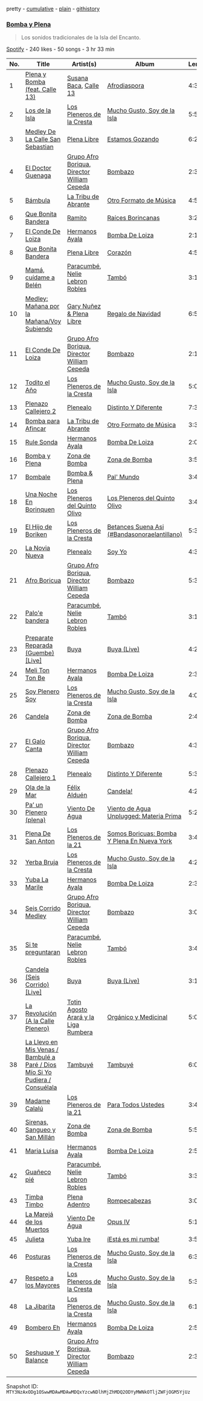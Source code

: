 pretty - [cumulative](/playlists/cumulative/37i9dQZF1DX6pVzYbk3nsg.md) - [plain](/playlists/plain/37i9dQZF1DX6pVzYbk3nsg) - [githistory](https://github.githistory.xyz/mackorone/spotify-playlist-archive/blob/main/playlists/plain/37i9dQZF1DX6pVzYbk3nsg)

### [Bomba y Plena](https://open.spotify.com/playlist/37i9dQZF1DX6pVzYbk3nsg)

> Los sonidos tradicionales de la Isla del Encanto.

[Spotify](https://open.spotify.com/user/spotify) - 240 likes - 50 songs - 3 hr 33 min

| No. | Title | Artist(s) | Album | Length |
|---|---|---|---|---|
| 1 | [Plena y Bomba \(feat\. Calle 13\)](https://open.spotify.com/track/5hd2KQbzlMF1hmAlBTNCgi) | [Susana Baca](https://open.spotify.com/artist/1DiaZsjdOzFCdk7Dw9KIs0), [Calle 13](https://open.spotify.com/artist/0yNSzH5nZmHzeE2xn6Xshb) | [Afrodiaspora](https://open.spotify.com/album/33P899lSs20h8BEWTKskCv) | 4:38 |
| 2 | [Los de la Isla](https://open.spotify.com/track/0h4X0koKPNACw9UyYG9axh) | [Los Pleneros de la Cresta](https://open.spotify.com/artist/1uZVxckdGGKhFMpCnupXmP) | [Mucho Gusto, Soy de la Isla](https://open.spotify.com/album/57coD2LmRoquYPveKBYGtq) | 5:55 |
| 3 | [Medley De La Calle San Sebastian](https://open.spotify.com/track/2TuyfsOZ7hwxI2Hfv84MPz) | [Plena Libre](https://open.spotify.com/artist/7jZRvnCRPh2cJZ4DW5WrD9) | [Estamos Gozando](https://open.spotify.com/album/3U8wcmgDMXJeLGiu6ikRsZ) | 6:21 |
| 4 | [El Doctor Guenaga](https://open.spotify.com/track/134ufBK1yvRCdB11UoRshb) | [Grupo Afro Boriqua, Director William Cepeda](https://open.spotify.com/artist/3WtjPwL9iHJCBCjqxDJ1QM) | [Bombazo](https://open.spotify.com/album/57x4LW3rXa6OUutg6UALTf) | 2:32 |
| 5 | [Bámbula](https://open.spotify.com/track/1fZXAwO0Rh3osppfV2SVAV) | [La Tribu de Abrante](https://open.spotify.com/artist/3sito6EcNee484oIM6KHwO) | [Otro Formato de Música](https://open.spotify.com/album/1hzY0te4MOmzdIv1EhtjjB) | 4:56 |
| 6 | [Que Bonita Bandera](https://open.spotify.com/track/3nCwDELepkxtmUIGAqdsZg) | [Ramito](https://open.spotify.com/artist/4tiyu0r3ArpCssOu1rJtvN) | [Raíces Borincanas](https://open.spotify.com/album/6mZIvynRc62S8WicBG4xiS) | 3:22 |
| 7 | [El Conde De Loiza](https://open.spotify.com/track/6pxmZBFQntoPBGc7CV0Nxv) | [Hermanos Ayala](https://open.spotify.com/artist/11sGNsoAafVYuvbsXre9BE) | [Bomba De Loiza](https://open.spotify.com/album/3vGGMqUHgOQv3aOsom3plI) | 2:15 |
| 8 | [Que Bonita Bandera](https://open.spotify.com/track/3fJNRrNLljNuejgcDFDNGD) | [Plena Libre](https://open.spotify.com/artist/7jZRvnCRPh2cJZ4DW5WrD9) | [Corazón](https://open.spotify.com/album/3biwM3ygTmnyyi98Fw2oH5) | 4:50 |
| 9 | [Mamá, cuídame a Belén](https://open.spotify.com/track/6xCD7qeWUZU21W6FkpqOJV) | [Paracumbé](https://open.spotify.com/artist/7dDuGb3Z43pHtrWgLdD0pt), [Nelie Lebron Robles](https://open.spotify.com/artist/4aiMXsjHkohWHVUnXNJc99) | [Tambó](https://open.spotify.com/album/08AGzsFnTPjV1or0eqjUda) | 3:11 |
| 10 | [Medley: Mañana por la Mañana/Voy Subiendo](https://open.spotify.com/track/3rC9Tw4X3PZjQJMhPACK0l) | [Gary Nuñez & Plena Libre](https://open.spotify.com/artist/0NLCkTfPqA0wthAwSrYlOF) | [Regalo de Navidad](https://open.spotify.com/album/4z2PmxDQaFrCfVyNIsdpBo) | 6:51 |
| 11 | [El Conde De Loiza](https://open.spotify.com/track/5Pt8ozofQZg1dVdLSvWO4R) | [Grupo Afro Boriqua, Director William Cepeda](https://open.spotify.com/artist/3WtjPwL9iHJCBCjqxDJ1QM) | [Bombazo](https://open.spotify.com/album/57x4LW3rXa6OUutg6UALTf) | 2:15 |
| 12 | [Todito el Año](https://open.spotify.com/track/5tBDqX720V9QIr9eBnRRpK) | [Los Pleneros de la Cresta](https://open.spotify.com/artist/1uZVxckdGGKhFMpCnupXmP) | [Mucho Gusto, Soy de la Isla](https://open.spotify.com/album/57coD2LmRoquYPveKBYGtq) | 5:02 |
| 13 | [Plenazo Callejero 2](https://open.spotify.com/track/5WIC5dyHF3rJwsa2UhdElr) | [Plenealo](https://open.spotify.com/artist/0X0JZd4gZGYs1MdZUwHgMg) | [Distinto Y Diferente](https://open.spotify.com/album/2gKfS4zd0LONEuh3fEv40W) | 7:31 |
| 14 | [Bomba para Afincar](https://open.spotify.com/track/4CJwiynberc8SHwRaDaMaU) | [La Tribu de Abrante](https://open.spotify.com/artist/3sito6EcNee484oIM6KHwO) | [Otro Formato de Música](https://open.spotify.com/album/1hzY0te4MOmzdIv1EhtjjB) | 3:34 |
| 15 | [Rule Sonda](https://open.spotify.com/track/5VcZnqmPU8KetpEi0ypoH3) | [Hermanos Ayala](https://open.spotify.com/artist/11sGNsoAafVYuvbsXre9BE) | [Bomba De Loiza](https://open.spotify.com/album/3vGGMqUHgOQv3aOsom3plI) | 2:05 |
| 16 | [Bomba y Plena](https://open.spotify.com/track/2yyFQflmCZXog3ZDJ33hNc) | [Zona de Bomba](https://open.spotify.com/artist/15Jsro4b4X8Rf5ziuqGHEm) | [Zona de Bomba](https://open.spotify.com/album/5SxENakdNP2atbfVrXKMUw) | 3:56 |
| 17 | [Bombale](https://open.spotify.com/track/78TdC5GSZqIHhOy7AU8iI5) | [Bomba & Plena](https://open.spotify.com/artist/6wr6uWojsqUvSPKRe3uzsB) | [Pal' Mundo](https://open.spotify.com/album/1BUgjs8utRguMAQ0vTu0QH) | 3:49 |
| 18 | [Una Noche En Borinquen](https://open.spotify.com/track/37jIcJvAVdr2MwozISalA3) | [Los Pleneros del Quinto Olivo](https://open.spotify.com/artist/0z9lpQaueAr4klPeko7UJG) | [Los Pleneros del Quinto Olivo](https://open.spotify.com/album/6qiTayP9dcVf9c8WvmUvXs) | 3:47 |
| 19 | [El Hijo de Boriken](https://open.spotify.com/track/0Yrhhd8QFsVNvukduMMH0X) | [Los Pleneros de la Cresta](https://open.spotify.com/artist/1uZVxckdGGKhFMpCnupXmP) | [Betances Suena Asi \(\#Bandasonoraelantillano\)](https://open.spotify.com/album/0f0dDxJkIezZTNqcC235aB) | 5:32 |
| 20 | [La Novia Nueva](https://open.spotify.com/track/7CE1mVhaUL86nLwkBFrIxy) | [Plenealo](https://open.spotify.com/artist/0X0JZd4gZGYs1MdZUwHgMg) | [Soy Yo](https://open.spotify.com/album/4RBgUnnRFooYqK6Ft7uGEw) | 4:32 |
| 21 | [Afro Boricua](https://open.spotify.com/track/7feVDHYgNORokGJQqLgytd) | [Grupo Afro Boriqua, Director William Cepeda](https://open.spotify.com/artist/3WtjPwL9iHJCBCjqxDJ1QM) | [Bombazo](https://open.spotify.com/album/57x4LW3rXa6OUutg6UALTf) | 5:38 |
| 22 | [Palo'e bandera](https://open.spotify.com/track/1H6dRL7M0IVylujpVGZwlh) | [Paracumbé](https://open.spotify.com/artist/7dDuGb3Z43pHtrWgLdD0pt), [Nelie Lebron Robles](https://open.spotify.com/artist/4aiMXsjHkohWHVUnXNJc99) | [Tambó](https://open.spotify.com/album/08AGzsFnTPjV1or0eqjUda) | 3:14 |
| 23 | [Preparate Reparada \(Guembe\) \[Live\]](https://open.spotify.com/track/66Z8gMxXEOXhubR79KlTu5) | [Buya](https://open.spotify.com/artist/29u8U8MD9gvMcxkkJxikna) | [Buya \(Live\)](https://open.spotify.com/album/3CN7dh6Ov68yvDzIwl2udq) | 4:21 |
| 24 | [Meli Ton Ton Be](https://open.spotify.com/track/0icYDIzJYlyXomaTrHGDtX) | [Hermanos Ayala](https://open.spotify.com/artist/11sGNsoAafVYuvbsXre9BE) | [Bomba De Loiza](https://open.spotify.com/album/3vGGMqUHgOQv3aOsom3plI) | 2:37 |
| 25 | [Soy Plenero Soy](https://open.spotify.com/track/674J7UQypQ6OjikX4XUIPn) | [Los Pleneros de la Cresta](https://open.spotify.com/artist/1uZVxckdGGKhFMpCnupXmP) | [Mucho Gusto, Soy de la Isla](https://open.spotify.com/album/57coD2LmRoquYPveKBYGtq) | 4:02 |
| 26 | [Candela](https://open.spotify.com/track/7MSYsu14IUjgJ555rKPoTv) | [Zona de Bomba](https://open.spotify.com/artist/15Jsro4b4X8Rf5ziuqGHEm) | [Zona de Bomba](https://open.spotify.com/album/5SxENakdNP2atbfVrXKMUw) | 2:43 |
| 27 | [El Galo Canta](https://open.spotify.com/track/6hEwsZGS0656EENLI1LTU5) | [Grupo Afro Boriqua, Director William Cepeda](https://open.spotify.com/artist/3WtjPwL9iHJCBCjqxDJ1QM) | [Bombazo](https://open.spotify.com/album/57x4LW3rXa6OUutg6UALTf) | 4:30 |
| 28 | [Plenazo Callejero 1](https://open.spotify.com/track/2sKuQbRejG9hxdDfPXVJ0Y) | [Plenealo](https://open.spotify.com/artist/0X0JZd4gZGYs1MdZUwHgMg) | [Distinto Y Diferente](https://open.spotify.com/album/2gKfS4zd0LONEuh3fEv40W) | 5:31 |
| 29 | [Ola de la Mar](https://open.spotify.com/track/7kXpYpbjWQb1wlgYztYaC8) | [Félix Alduén](https://open.spotify.com/artist/7rXVbGmjHojoHXkunNoKa9) | [Candela!](https://open.spotify.com/album/6fDIfyDziBLqYANN8GtUS1) | 4:20 |
| 30 | [Pa’ un Plenero \(plena\)](https://open.spotify.com/track/4kwCrqBHB5j10zFinAKHid) | [Viento De Agua](https://open.spotify.com/artist/42veAQPAg36vBaE3WVh8CE) | [Viento de Agua Unplugged: Materia Prima](https://open.spotify.com/album/2XFQHvOwAMDyDFeyuQm68u) | 5:25 |
| 31 | [Plena De San Anton](https://open.spotify.com/track/6bSNlhadeU2eW6MWQN1Kq0) | [Los Pleneros de la 21](https://open.spotify.com/artist/0t8zL6r1pfqXi0XSJMUhgy) | [Somos Boricuas: Bomba Y Plena En Nueva York](https://open.spotify.com/album/3RTj6IuypsPsWoGUsiUTwB) | 3:43 |
| 32 | [Yerba Bruja](https://open.spotify.com/track/7qEv1SFUaDTJG6XC6DpShm) | [Los Pleneros de la Cresta](https://open.spotify.com/artist/1uZVxckdGGKhFMpCnupXmP) | [Mucho Gusto, Soy de la Isla](https://open.spotify.com/album/57coD2LmRoquYPveKBYGtq) | 4:20 |
| 33 | [Yuba La Marile](https://open.spotify.com/track/2mPf6A9J7WHdiHAgmqrLk2) | [Hermanos Ayala](https://open.spotify.com/artist/11sGNsoAafVYuvbsXre9BE) | [Bomba De Loiza](https://open.spotify.com/album/3vGGMqUHgOQv3aOsom3plI) | 2:30 |
| 34 | [Seis Corrido Medley](https://open.spotify.com/track/5Worf5DYlPyHnUTkP0xiUM) | [Grupo Afro Boriqua, Director William Cepeda](https://open.spotify.com/artist/3WtjPwL9iHJCBCjqxDJ1QM) | [Bombazo](https://open.spotify.com/album/57x4LW3rXa6OUutg6UALTf) | 3:07 |
| 35 | [Si te preguntaran](https://open.spotify.com/track/4NbNwSJakq5ArlNsQwdqZQ) | [Paracumbé](https://open.spotify.com/artist/7dDuGb3Z43pHtrWgLdD0pt), [Nelie Lebron Robles](https://open.spotify.com/artist/4aiMXsjHkohWHVUnXNJc99) | [Tambó](https://open.spotify.com/album/08AGzsFnTPjV1or0eqjUda) | 3:45 |
| 36 | [Candela \(Seis Corrido\) \[Live\]](https://open.spotify.com/track/1WQayDc6Nia3dIBRJ4qINW) | [Buya](https://open.spotify.com/artist/29u8U8MD9gvMcxkkJxikna) | [Buya \(Live\)](https://open.spotify.com/album/3CN7dh6Ov68yvDzIwl2udq) | 3:12 |
| 37 | [La Revolución \(A la Calle Plenero\)](https://open.spotify.com/track/2cgM9f7eupk28w9skPjEKA) | [Totin Agosto Arará y la Liga Rumbera](https://open.spotify.com/artist/2dJK73cxBsmcCYh3t089J7) | [Orgánico y Medicinal](https://open.spotify.com/album/76iolqxBkeTjzGlC7gw1lE) | 5:00 |
| 38 | [La Llevo en Mis Venas / Bambulé a Paré / Dios Mío Si Yo Pudiera / Consuélala](https://open.spotify.com/track/6t0d5BtbxBclK1ANd6Dm7K) | [Tambuyé](https://open.spotify.com/artist/6JzYUwgLsB8jSMkEmppfD8) | [Tambuyé](https://open.spotify.com/album/03A69ygGXUvEGLG9CGXVhl) | 6:05 |
| 39 | [Madame Calalú](https://open.spotify.com/track/7rgzOhmb0GFWDgAOqhk8ah) | [Los Pleneros de la 21](https://open.spotify.com/artist/0t8zL6r1pfqXi0XSJMUhgy) | [Para Todos Ustedes](https://open.spotify.com/album/304SxpX0NsaNayS1gAAhn5) | 3:43 |
| 40 | [Sirenas, Sangueo y San Millán](https://open.spotify.com/track/1Jx54hvwf8rtDb1VmzfFBh) | [Zona de Bomba](https://open.spotify.com/artist/15Jsro4b4X8Rf5ziuqGHEm) | [Zona de Bomba](https://open.spotify.com/album/5SxENakdNP2atbfVrXKMUw) | 5:50 |
| 41 | [Maria Luisa](https://open.spotify.com/track/3B1SEZzoAyeevmv2ySEHVh) | [Hermanos Ayala](https://open.spotify.com/artist/11sGNsoAafVYuvbsXre9BE) | [Bomba De Loiza](https://open.spotify.com/album/3vGGMqUHgOQv3aOsom3plI) | 2:57 |
| 42 | [Guañeco pié](https://open.spotify.com/track/6WJk2pIiUCgBcTe3DbBJde) | [Paracumbé](https://open.spotify.com/artist/7dDuGb3Z43pHtrWgLdD0pt), [Nelie Lebron Robles](https://open.spotify.com/artist/4aiMXsjHkohWHVUnXNJc99) | [Tambó](https://open.spotify.com/album/08AGzsFnTPjV1or0eqjUda) | 3:33 |
| 43 | [Timba Timbo](https://open.spotify.com/track/6zTWnfEH3I7LZaMZTqSUYA) | [Plena Adentro](https://open.spotify.com/artist/1Plz2KFX2pg7ctp6OWjQIg) | [Rompecabezas](https://open.spotify.com/album/5WOxmuWOvEtqfdovqzngsp) | 3:08 |
| 44 | [La Marejá de los Muertos](https://open.spotify.com/track/0bObIC8XTOqsOdEoo7A3ys) | [Viento De Agua](https://open.spotify.com/artist/42veAQPAg36vBaE3WVh8CE) | [Opus IV](https://open.spotify.com/album/5RD5NmumoA8pStfZpQcHb7) | 5:10 |
| 45 | [Julieta](https://open.spotify.com/track/4THak1xPF11ZaOjglcy44M) | [Yuba Ire](https://open.spotify.com/artist/2kBeW8r7YUM5n43ReapUfr) | [íEstá es mi rumba!](https://open.spotify.com/album/0oMPQ5BDsAcBTGkdo3nVkU) | 3:56 |
| 46 | [Posturas](https://open.spotify.com/track/3t8Qm6EMW3BXw00ebAA4ba) | [Los Pleneros de la Cresta](https://open.spotify.com/artist/1uZVxckdGGKhFMpCnupXmP) | [Mucho Gusto, Soy de la Isla](https://open.spotify.com/album/57coD2LmRoquYPveKBYGtq) | 6:39 |
| 47 | [Respeto a los Mayores](https://open.spotify.com/track/5ZNPc6A6A5c4uuiOb4wUHm) | [Los Pleneros de la Cresta](https://open.spotify.com/artist/1uZVxckdGGKhFMpCnupXmP) | [Mucho Gusto, Soy de la Isla](https://open.spotify.com/album/57coD2LmRoquYPveKBYGtq) | 5:36 |
| 48 | [La Jibarita](https://open.spotify.com/track/1hxCzBe0npyFyHI2xjC4gO) | [Los Pleneros de la Cresta](https://open.spotify.com/artist/1uZVxckdGGKhFMpCnupXmP) | [Mucho Gusto, Soy de la Isla](https://open.spotify.com/album/57coD2LmRoquYPveKBYGtq) | 6:17 |
| 49 | [Bombero Eh](https://open.spotify.com/track/6IP4iBxur2Q6HnYaBbWuGj) | [Hermanos Ayala](https://open.spotify.com/artist/11sGNsoAafVYuvbsXre9BE) | [Bomba De Loiza](https://open.spotify.com/album/3vGGMqUHgOQv3aOsom3plI) | 2:56 |
| 50 | [Seshuque Y Balance](https://open.spotify.com/track/5PyVfVCAxsYPzHO94CzBgv) | [Grupo Afro Boriqua, Director William Cepeda](https://open.spotify.com/artist/3WtjPwL9iHJCBCjqxDJ1QM) | [Bombazo](https://open.spotify.com/album/57x4LW3rXa6OUutg6UALTf) | 2:36 |

Snapshot ID: `MTY3NzAxODg1OSwwMDAwMDAwMDQxYzcwNDlhMjZhMDQ2ODYyMWNkOTljZWFjOGM5YjUz`
